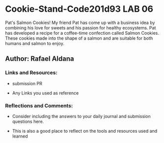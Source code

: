 # Cookie-Stand-Code201d93 LAB 06

Pat's Salmon Cookies! My friend Pat has come up with a business idea by combining his love for sweets and his passion for healthy ecosystems. Pat has developed a recipe for a coffee-time confection called Salmon Cookies. These cookies made into the shape of a salmon and are suitable for both humans and salmon to enjoy.

## Author: Rafael Aldana

### Links and Resources:

- submission PR

- Any Links you used as reference

### Reflections and Comments:

- Consider including the answers to your daily journal and submission questions here.

- This is also a good place to reflect on the tools and resources used and learned
